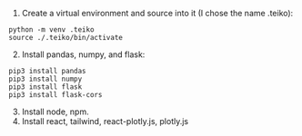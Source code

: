 1. Create a virtual environment and source into it (I chose the name .teiko):
```
python -m venv .teiko
source ./.teiko/bin/activate
```
2. Install pandas, numpy, and flask:
```
pip3 install pandas
pip3 install numpy
pip3 install flask
pip3 install flask-cors
```
3. Install node, npm.
4. Install react, tailwind, react-plotly.js, plotly.js
